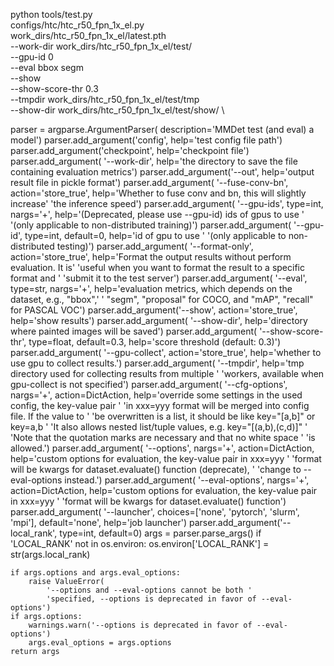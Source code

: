 
python tools/test.py \
configs/htc/htc_r50_fpn_1x_el.py \
work_dirs/htc_r50_fpn_1x_el/latest.pth \
--work-dir work_dirs/htc_r50_fpn_1x_el/test/ \
--gpu-id 0 \
--eval bbox segm \
--show \
--show-score-thr 0.3 \
--tmpdir work_dirs/htc_r50_fpn_1x_el/test/tmp \
--show-dir work_dirs/htc_r50_fpn_1x_el/test/show/ \

parser = argparse.ArgumentParser(
        description='MMDet test (and eval) a model')
    parser.add_argument('config', help='test config file path')
    parser.add_argument('checkpoint', help='checkpoint file')
    parser.add_argument(
        '--work-dir',
        help='the directory to save the file containing evaluation metrics')
    parser.add_argument('--out', help='output result file in pickle format')
    parser.add_argument(
        '--fuse-conv-bn',
        action='store_true',
        help='Whether to fuse conv and bn, this will slightly increase'
        'the inference speed')
    parser.add_argument(
        '--gpu-ids',
        type=int,
        nargs='+',
        help='(Deprecated, please use --gpu-id) ids of gpus to use '
        '(only applicable to non-distributed training)')
    parser.add_argument(
        '--gpu-id',
        type=int,
        default=0,
        help='id of gpu to use '
        '(only applicable to non-distributed testing)')
    parser.add_argument(
        '--format-only',
        action='store_true',
        help='Format the output results without perform evaluation. It is'
        'useful when you want to format the result to a specific format and '
        'submit it to the test server')
    parser.add_argument(
        '--eval',
        type=str,
        nargs='+',
        help='evaluation metrics, which depends on the dataset, e.g., "bbox",'
        ' "segm", "proposal" for COCO, and "mAP", "recall" for PASCAL VOC')
    parser.add_argument('--show', action='store_true', help='show results')
    parser.add_argument(
        '--show-dir', help='directory where painted images will be saved')
    parser.add_argument(
        '--show-score-thr',
        type=float,
        default=0.3,
        help='score threshold (default: 0.3)')
    parser.add_argument(
        '--gpu-collect',
        action='store_true',
        help='whether to use gpu to collect results.')
    parser.add_argument(
        '--tmpdir',
        help='tmp directory used for collecting results from multiple '
        'workers, available when gpu-collect is not specified')
    parser.add_argument(
        '--cfg-options',
        nargs='+',
        action=DictAction,
        help='override some settings in the used config, the key-value pair '
        'in xxx=yyy format will be merged into config file. If the value to '
        'be overwritten is a list, it should be like key="[a,b]" or key=a,b '
        'It also allows nested list/tuple values, e.g. key="[(a,b),(c,d)]" '
        'Note that the quotation marks are necessary and that no white space '
        'is allowed.')
    parser.add_argument(
        '--options',
        nargs='+',
        action=DictAction,
        help='custom options for evaluation, the key-value pair in xxx=yyy '
        'format will be kwargs for dataset.evaluate() function (deprecate), '
        'change to --eval-options instead.')
    parser.add_argument(
        '--eval-options',
        nargs='+',
        action=DictAction,
        help='custom options for evaluation, the key-value pair in xxx=yyy '
        'format will be kwargs for dataset.evaluate() function')
    parser.add_argument(
        '--launcher',
        choices=['none', 'pytorch', 'slurm', 'mpi'],
        default='none',
        help='job launcher')
    parser.add_argument('--local_rank', type=int, default=0)
    args = parser.parse_args()
    if 'LOCAL_RANK' not in os.environ:
        os.environ['LOCAL_RANK'] = str(args.local_rank)

    if args.options and args.eval_options:
        raise ValueError(
            '--options and --eval-options cannot be both '
            'specified, --options is deprecated in favor of --eval-options')
    if args.options:
        warnings.warn('--options is deprecated in favor of --eval-options')
        args.eval_options = args.options
    return args